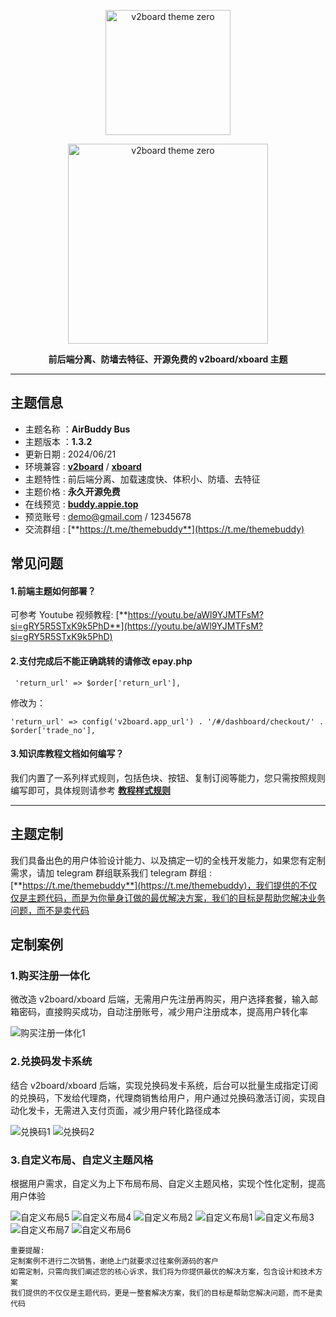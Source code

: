 <p align="center"><img src="https://github.com/vlesstop/v2board-theme-buddy/blob/main/AirBuddy.png?raw=true" alt="v2board theme zero" width="200" /></p>
<p align="center"><img src="https://raw.githubusercontent.com/vlesstop/v2board-theme-buddy/main/AirBuddy%20-%20Bus.png?raw=true" alt="v2board theme zero" width="320" /></p>
<p align="center"><b>前后端分离、防墙去特征、开源免费的 v2board/xboard 主题</b></p>


------------------------------

## 主题信息

*   主题名称 ：**AirBuddy Bus**
*   主题版本 ：**1.3.2**
*   更新日期 : 2024/06/21
*   环境兼容 : [**v2board**](https://github.com/wyx2685/v2board) / [**xboard**](https://github.com/cedar2025/Xboard)
*   主题特性 : 前后端分离、加载速度快、体积小、防墙、去特征
*   主题价格 : **永久开源免费**
*   在线预览 : [**buddy.appie.top**](https://buddy.appie.top/)
*   预览账号 : demo@gmail.com / 12345678
*   交流群组 : [**https://t.me/themebuddy**](https://t.me/themebuddy)

## 常见问题

#### 1.前端主题如何部署？

可参考 Youtube 视频教程: [**https://youtu.be/aWl9YJMTFsM?si=gRY5R5STxK9k5PhD**](https://youtu.be/aWl9YJMTFsM?si=gRY5R5STxK9k5PhD)

#### 2.支付完成后不能正确跳转的请修改 epay.php
```
 'return_url' => $order['return_url'], 
```
修改为：
```
'return_url' => config('v2board.app_url') . '/#/dashboard/checkout/' . $order['trade_no'], 
```

#### 3.知识库教程文档如何编写？

我们内置了一系列样式规则，包括色块、按钮、复制订阅等能力，您只需按照规则编写即可，具体规则请参考 [**教程样式规则**](教程样式规则.md)


------------------------------

## 主题定制

我们具备出色的用户体验设计能力、以及搞定一切的全栈开发能力，如果您有定制需求，请加 telegram 群组联系我们
telegram 群组 : [**https://t.me/themebuddy**](https://t.me/themebuddy)，我们提供的不仅仅是主题代码，而是为你量身订做的最优解决方案，我们的目标是帮助您解决业务问题，而不是卖代码

## 定制案例

### 1.购买注册一体化

微改造 v2board/xboard 后端，无需用户先注册再购买，用户选择套餐，输入邮箱密码，直接购买成功，自动注册账号，减少用户注册成本，提高用户转化率

![购买注册一体化1](custom01-01.jpg)

### 2.兑换码发卡系统

结合 v2board/xboard 后端，实现兑换码发卡系统，后台可以批量生成指定订阅的兑换码，下发给代理商，代理商销售给用户，用户通过兑换码激活订阅，实现自动化发卡，无需进入支付页面，减少用户转化路径成本

![兑换码1](custom02-01.png)
![兑换码2](custom02-02.png)

### 3.自定义布局、自定义主题风格

根据用户需求，自定义为上下布局布局、自定义主题风格，实现个性化定制，提高用户体验

![自定义布局5](custom3-5.jpg)
![自定义布局4](custom3-4.jpg)
![自定义布局2](custom3-2.jpg)
![自定义布局1](custom3-1.jpg)
![自定义布局3](custom3-3.jpg)
![自定义布局7](custom3-7.jpg)
![自定义布局6](custom3-6.jpg)

```
重要提醒: 
定制案例不进行二次销售，谢绝上门就要求过往案例源码的客户
如需定制，只需向我们阐述您的核心诉求，我们将为你提供最优的解决方案，包含设计和技术方案
我们提供的不仅仅是主题代码，更是一整套解决方案，我们的目标是帮助您解决问题，而不是卖代码
```
